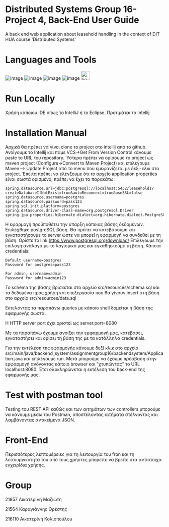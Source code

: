 # Distributed Systems Group 16-Project 4, Back-End User Guide
A back end web application about leasehold handling in the context of DIT HUA course 'Distributed Systems'

# Languages and Tools
![image](https://user-images.githubusercontent.com/125285882/219948605-33a0e523-99f6-423f-a69f-cf4572262e18.png)
![image](https://user-images.githubusercontent.com/125285882/219948640-73b4554d-a5be-4592-9154-0c35f27473c3.png)
![image](https://user-images.githubusercontent.com/125285882/219948650-a544831e-fd31-489f-8c71-1b7049610d25.png)
![image](https://user-images.githubusercontent.com/125285882/219948662-dafb1dd2-ab5e-43ec-adfd-9dd984ff7338.png)
<img width="28" alt="beaver" src="https://user-images.githubusercontent.com/125285882/219949166-d7232de3-3b5e-4589-b67a-443fab075bf3.png">

# Run Locally

Χρήση κάποιου IDE όπως το IntelliJ ή το Eclipse. Προτιμάται το Intellij


# Installation Manual
Αρχικά θα πρέπει να γίνει clone το project στο intellij από το github. Ανοίγουμε το Intellij και πάμε VCS->Get From Version Control κάνουμε
paste το URL του repository. Ύστερα πρέπει να ορίσουμε το project ως maven project (Configure->Convert to Maven Project) και επιλέγουμε
Maven--> Update Project από το menu που εμεφανίζεται με δεξί-κλικ στο project.
Έπειτα πρέπει να ελέγξουμε ότι το αρχείο application properties είναι σωστά ορισμένο, πρέπει να έχει τα παρακάτω:
```
spring.datasource.url=jdbc:postgresql://localhost:5432/leaseholds?createDatabaseIfNotExist=true&autoReconnect=true&useSSL=false
spring.datasource.username=postgres
spring.datasource.password=pass123
spring.sql.init.platform=postgres
spring.datasource.driver-class-name=org.postgresql.Driver
spring.jpa.properties.hibernate.dialect=org.hibernate.dialect.PostgreSQLDialect
```

Η εφαρμογή προϋποθέτει την ύπαρξη κάποιας βάσης δεδομένων. Επιλέχθηκε postgreSQL βάση. Θα πρέπει να κατεβάσουμε και εγκαταστήσουμε το
server ώστε να μπορεί η εφαρμογή να συνδεθεί με τη βάση. Ορίστε το link:https://www.postgresql.org/download/
Επιλέγουμε την επιλογή ανάλογα με το λογισμικό μας και εγκαθηστούμε τη βάση. Κάποια credentials:
```
Default username=postgres 
Password for postgres=pass123

For admin, username=admin
Password for admin=admin123
```

Το schema της βάσης βρίσκεται στο αρχείο src/resources/schema.sql και τα δεδομένα προς χρήση και επεξεργασία που θα γίνουν insert στη βάση
στο αρχείο src/resources/data.sql

Εκτελόντας τα παραπάνω queries με κάποιο shell δομείται η βάση της εφαρμογής σωστά.

H HTTP server port έχει οριστεί ως server.port=8080

Με τα παραπάνω έχουμε ανοίξει την ερφαρμογή μας, κατεβάσει, εγκαταστήσει και ορίσει τη βάση της με τα κατάλληλα credentials. 

Για την εκτέλεση της εφαρμογής κάνουμε δεξί κλικ στο αρχείο src/main/java/backend_system/assignmentgroup16/backendsystem/Application.java
και επιλέγουμε run.
Μετά μπορούμε να έχουμε πρόσβαση στην ερφαρμογή ανόγοντας κάποιο browser και "χτυπώντας" το URL localhost:8080.
Έτσι ολοκληρώνεται η εκτέλεση του back-end της εφαρμογής μας.

# Test with postman tool

Testing του REST API καθώς και των αιτημάτων των controllers μπορούμε να κάνουμε μέσω του Postman, αποστέλοντας αιτήματα
στέλνοντας και λαμβάνοντας αντικείμενα JSON.

# Front-End

Περισσότερες λεπτομέρειες για τη λειτουργία του fron και τη λειτουργικότητά του από τους χρήστες μπορείτε να βρείτε
στα αντίστοιχα εγχειρίδια χρήσης.



# Group
21857 Αικατερίνη Μαζιώτη

21564 Καραγιάννης Ορέστης

216110 Αικατερίνη Κολιοπούλου


